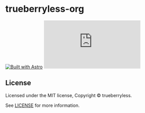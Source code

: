 # trueberryless-org

[![Built with Astro](https://astro.badg.es/v2/built-with-astro/tiny.svg)](https://astro.build)
![Core Web Vitals](https://page-speed.dev/badge/trueberryless.org)

## License

Licensed under the MIT license, Copyright © trueberryless.

See [LICENSE](/LICENSE) for more information.
